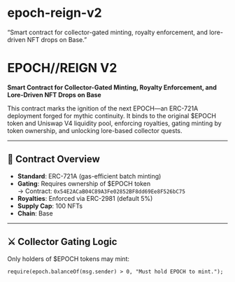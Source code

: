 # epoch-reign-v2
“Smart contract for collector-gated minting, royalty enforcement, and lore-driven NFT drops on Base.”
# EPOCH//REIGN V2

**Smart Contract for Collector-Gated Minting, Royalty Enforcement, and Lore-Driven NFT Drops on Base**

This contract marks the ignition of the next EPOCH—an ERC-721A deployment forged for mythic continuity. It binds to the original $EPOCH token and Uniswap V4 liquidity pool, enforcing royalties, gating minting by token ownership, and unlocking lore-based collector quests.

---

## 🔗 Contract Overview

- **Standard**: ERC-721A (gas-efficient batch minting)
- **Gating**: Requires ownership of $EPOCH token  
  → Contract: `0x54E2ACaB04C89A3Fe02852BF8dd69Ee8F526bC75`
- **Royalties**: Enforced via ERC-2981 (default 5%)
- **Supply Cap**: 100 NFTs
- **Chain**: Base

---

## ⚔️ Collector Gating Logic

Only holders of $EPOCH tokens may mint:

```solidity
require(epoch.balanceOf(msg.sender) > 0, "Must hold EPOCH to mint.");
